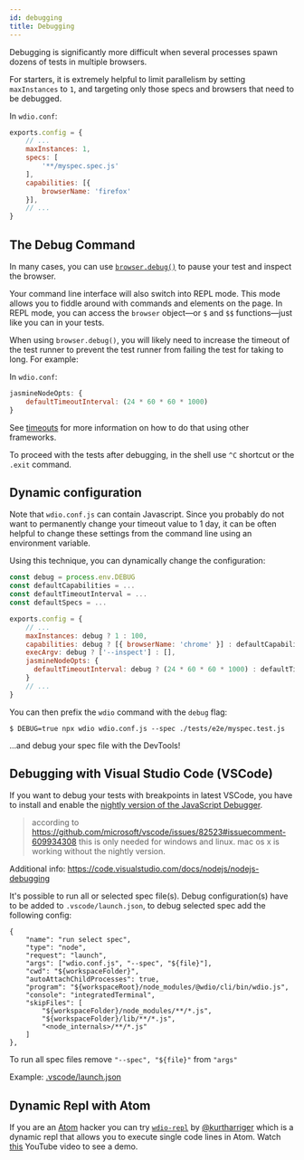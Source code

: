 ```yaml
---
id: debugging
title: Debugging
---
```


Debugging is significantly more difficult when several processes spawn dozens of tests in multiple browsers.

For starters, it is extremely helpful to limit parallelism by setting `maxInstances` to `1`, and targeting only those specs and browsers that need to be debugged.


In `wdio.conf`:

```js
exports.config = {
    // ...
    maxInstances: 1,
    specs: [
        '**/myspec.spec.js'
    ],
    capabilities: [{
        browserName: 'firefox'
    }],
    // ...
}
```

## The Debug Command

In many cases, you can use [`browser.debug()`](/docs/api/browser/debug) to pause your test and inspect the browser.

Your command line interface will also switch into REPL mode. This mode allows you to fiddle around with commands and elements on the page. In REPL mode, you can access the `browser` object&mdash;or `$` and `$$` functions&mdash;just like you can in your tests.

When using `browser.debug()`, you will likely need to increase the timeout of the test runner to prevent the test runner from failing the test for taking to long.  For example:

In `wdio.conf`:

```js
jasmineNodeOpts: {
    defaultTimeoutInterval: (24 * 60 * 60 * 1000)
}
```

See [timeouts](Timeouts.md) for more information on how to do that using other frameworks.

To proceed with the tests after debugging, in the shell use `^C` shortcut or the `.exit` command.
## Dynamic configuration

Note that `wdio.conf.js` can contain Javascript. Since you probably do not want to permanently change your timeout value to 1 day, it can be often helpful to change these settings from the command line using an environment variable.

Using this technique, you can dynamically change the configuration:

```js
const debug = process.env.DEBUG
const defaultCapabilities = ...
const defaultTimeoutInterval = ...
const defaultSpecs = ...

exports.config = {
    // ...
    maxInstances: debug ? 1 : 100,
    capabilities: debug ? [{ browserName: 'chrome' }] : defaultCapabilities,
    execArgv: debug ? ['--inspect'] : [],
    jasmineNodeOpts: {
      defaultTimeoutInterval: debug ? (24 * 60 * 60 * 1000) : defaultTimeoutInterval
    }
    // ...
}
```

You can then prefix the `wdio` command with the `debug` flag:

```
$ DEBUG=true npx wdio wdio.conf.js --spec ./tests/e2e/myspec.test.js
```

...and debug your spec file with the DevTools!

## Debugging with Visual Studio Code (VSCode)

If you want to debug your tests with breakpoints in latest VSCode, you have to install and enable the [nightly version of the JavaScript Debugger](https://marketplace.visualstudio.com/items?itemName=ms-vscode.js-debug-nightly).

> according to https://github.com/microsoft/vscode/issues/82523#issuecomment-609934308 this is only needed for windows and linux. mac os x is working without the nightly version.

Additional info: https://code.visualstudio.com/docs/nodejs/nodejs-debugging

It's possible to run all or selected spec file(s). Debug configuration(s) have to be added to `.vscode/launch.json`, to debug selected spec add the following config:
```
{
    "name": "run select spec",
    "type": "node",
    "request": "launch",
    "args": ["wdio.conf.js", "--spec", "${file}"],
    "cwd": "${workspaceFolder}",
    "autoAttachChildProcesses": true,
    "program": "${workspaceRoot}/node_modules/@wdio/cli/bin/wdio.js",
    "console": "integratedTerminal",
    "skipFiles": [
        "${workspaceFolder}/node_modules/**/*.js",
        "${workspaceFolder}/lib/**/*.js",
        "<node_internals>/**/*.js"
    ]
},
```

To run all spec files remove `"--spec", "${file}"` from `"args"`

Example: [.vscode/launch.json](https://github.com/mgrybyk/webdriverio-devtools/blob/master/.vscode/launch.json)

## Dynamic Repl with Atom

If you are an [Atom](https://atom.io/) hacker you can try [`wdio-repl`](https://github.com/kurtharriger/wdio-repl) by [@kurtharriger](https://github.com/kurtharriger) which is a dynamic repl that allows you to execute single code lines in Atom. Watch [this](https://www.youtube.com/watch?v=kdM05ChhLQE) YouTube video to see a demo.
